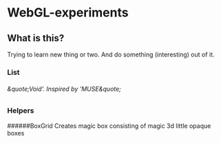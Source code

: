 # WebGL-experiments

## What is this?
Trying to learn new thing or two. And do something (interesting) out of it.

### List

###### &quote;Void'. Inspired by 'MUSE&quote;

### Helpers

######BoxGrid
Creates magic box consisting of magic 3d little opaque boxes
 